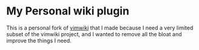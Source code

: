 My Personal wiki plugin
==============================================================================

This is a personal fork of [vimwiki](vimwiki/vimwiki) that I made because I
need a very limited subset of the vimwiki project, and I wanted to remove all
the bloat and improve the things I need.

